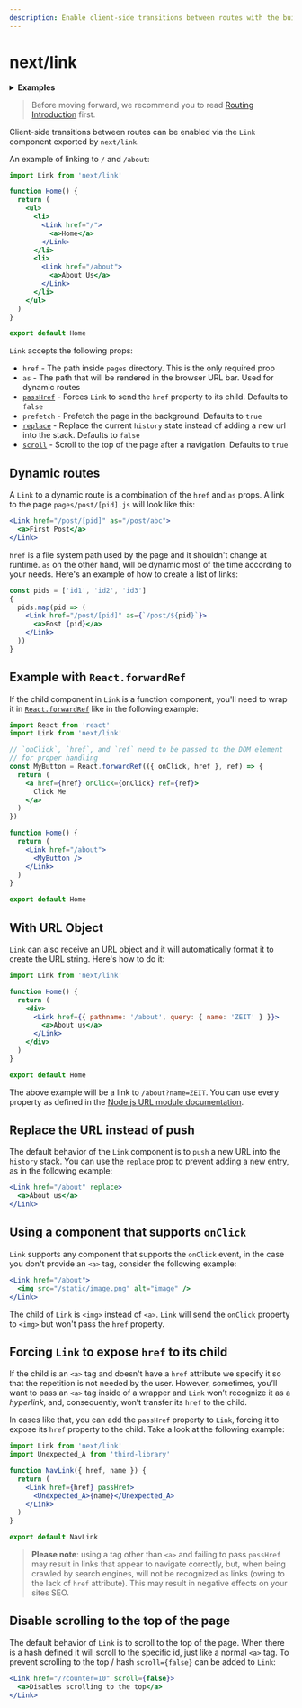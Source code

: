 ```yaml
---
description: Enable client-side transitions between routes with the built-in Link component.
---
```


# next/link

<details>
  <summary><b>Examples</b></summary>
  <ul>
    <li><a href="https://github.com/zeit/next.js/tree/canary/examples/hello-world">Hello World</a></li>
  </ul>
</details>

> Before moving forward, we recommend you to read [Routing Introduction](/docs/routing/introduction.md) first.

Client-side transitions between routes can be enabled via the `Link` component exported by `next/link`.

An example of linking to `/` and `/about`:

```jsx
import Link from 'next/link'

function Home() {
  return (
    <ul>
      <li>
        <Link href="/">
          <a>Home</a>
        </Link>
      </li>
      <li>
        <Link href="/about">
          <a>About Us</a>
        </Link>
      </li>
    </ul>
  )
}

export default Home
```

`Link` accepts the following props:

- `href` - The path inside `pages` directory. This is the only required prop
- `as` - The path that will be rendered in the browser URL bar. Used for dynamic routes
- [`passHref`](#forcing-Link-to-expose-href-to-its-child) - Forces `Link` to send the `href` property to its child. Defaults to `false`
- `prefetch` - Prefetch the page in the background. Defaults to `true`
- [`replace`](#replace-the-url-instead-of-push) - Replace the current `history` state instead of adding a new url into the stack. Defaults to `false`
- [`scroll`](#disable-scrolling-to-the-top-of-the-page) - Scroll to the top of the page after a navigation. Defaults to `true`

## Dynamic routes

A `Link` to a dynamic route is a combination of the `href` and `as` props. A link to the page `pages/post/[pid].js` will look like this:

```jsx
<Link href="/post/[pid]" as="/post/abc">
  <a>First Post</a>
</Link>
```

`href` is a file system path used by the page and it shouldn't change at runtime. `as` on the other hand, will be dynamic most of the time according to your needs. Here's an example of how to create a list of links:

```jsx
const pids = ['id1', 'id2', 'id3']
{
  pids.map(pid => (
    <Link href="/post/[pid]" as={`/post/${pid}`}>
      <a>Post {pid}</a>
    </Link>
  ))
}
```

## Example with `React.forwardRef`

If the child component in `Link` is a function component, you'll need to wrap it in [`React.forwardRef`](https://reactjs.org/docs/react-api.html#reactforwardref) like in the following example:

```jsx
import React from 'react'
import Link from 'next/link'

// `onClick`, `href`, and `ref` need to be passed to the DOM element
// for proper handling
const MyButton = React.forwardRef(({ onClick, href }, ref) => {
  return (
    <a href={href} onClick={onClick} ref={ref}>
      Click Me
    </a>
  )
})

function Home() {
  return (
    <Link href="/about">
      <MyButton />
    </Link>
  )
}

export default Home
```

## With URL Object

`Link` can also receive an URL object and it will automatically format it to create the URL string. Here's how to do it:

```jsx
import Link from 'next/link'

function Home() {
  return (
    <div>
      <Link href={{ pathname: '/about', query: { name: 'ZEIT' } }}>
        <a>About us</a>
      </Link>
    </div>
  )
}

export default Home
```

The above example will be a link to `/about?name=ZEIT`. You can use every property as defined in the [Node.js URL module documentation](https://nodejs.org/api/url.html#url_url_strings_and_url_objects).

## Replace the URL instead of push

The default behavior of the `Link` component is to `push` a new URL into the `history` stack. You can use the `replace` prop to prevent adding a new entry, as in the following example:

```jsx
<Link href="/about" replace>
  <a>About us</a>
</Link>
```

## Using a component that supports `onClick`

`Link` supports any component that supports the `onClick` event, in the case you don't provide an `<a>` tag, consider the following example:

```jsx
<Link href="/about">
  <img src="/static/image.png" alt="image" />
</Link>
```

The child of `Link` is `<img>` instead of `<a>`. `Link` will send the `onClick` property to `<img>` but won't pass the `href` property.

## Forcing `Link` to expose `href` to its child

If the child is an `<a>` tag and doesn't have a `href` attribute we specify it so that the repetition is not needed by the user. However, sometimes, you’ll want to pass an `<a>` tag inside of a wrapper and `Link` won’t recognize it as a _hyperlink_, and, consequently, won’t transfer its `href` to the child.

In cases like that, you can add the `passHref` property to `Link`, forcing it to expose its `href` property to the child. Take a look at the following example:

```jsx
import Link from 'next/link'
import Unexpected_A from 'third-library'

function NavLink({ href, name }) {
  return (
    <Link href={href} passHref>
      <Unexpected_A>{name}</Unexpected_A>
    </Link>
  )
}

export default NavLink
```

> **Please note**: using a tag other than `<a>` and failing to pass `passHref` may result in links that appear to navigate correctly, but, when being crawled by search engines, will not be recognized as links (owing to the lack of `href` attribute). This may result in negative effects on your sites SEO.

## Disable scrolling to the top of the page

The default behavior of `Link` is to scroll to the top of the page. When there is a hash defined it will scroll to the specific id, just like a normal `<a>` tag. To prevent scrolling to the top / hash `scroll={false}` can be added to `Link`:

```jsx
<Link href="/?counter=10" scroll={false}>
  <a>Disables scrolling to the top</a>
</Link>
```
